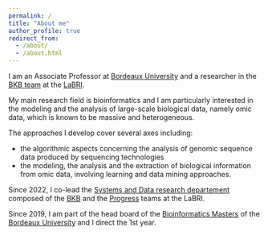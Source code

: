 ```yaml
---
permalink: /
title: "About me"
author_profile: true
redirect_from: 
  - /about/
  - /about.html
---
```


I am an Associate Professor at [Bordeaux University](http://www.u-bordeaux.fr/) and a researcher in the [BKB team](https://www.labri.fr/en/bench-knowledge-and-beyond) at the [LaBRI](http://www.labri.fr). 

My main research field is bioinformatics and I am particularly interested in the modeling and the analysis of large-scale biological data, namely omic data, which is known to be massive and heterogeneous. 

The approaches I develop cover several axes including:

* the algorithmic aspects concerning the analysis of genomic sequence data produced by sequencing technologies
* the modeling, the analysis and the extraction of biological information from omic data, involving learning and data mining approaches.

Since 2022, I co-lead the [Systems and Data research departement](https://www.labri.fr/en/systems-and-data-department) composed of the [BKB](https://www.labri.fr/en/bench-knowledge-and-beyond) and the [Progress](https://www.labri.fr/en/progress) teams at the LaBRI.

Since 2019, I am part of the head board of the [Bioinformatics Masters](http://master-bioinfo-bordeaux.github.io/) of the [Bordeaux University](http://www.u-bordeaux.fr/)  and I direct the 1st year.
